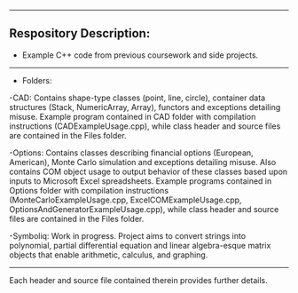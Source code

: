 ----------------------------------------------------------------------------------------------------------------------------------
Respository Description:
----------------------------------------------------------------------------------------------------------------------------------
* Example C++ code from previous coursework and side projects. 
----------------------------------------------------------------------------------------------------------------------------------
* Folders:

-CAD: Contains shape-type classes (point, line, circle), container data structures (Stack, NumericArray, Array), functors and exceptions detailing misuse. Example program contained in CAD folder with compilation instructions (CADExampleUsage.cpp), while class header and source files are contained in the Files folder. 

-Options: Contains classes describing financial options (European, American), Monte Carlo simulation and exceptions detailing misuse. Also contains COM object usage to output behavior of these classes based upon inputs to Microsoft Excel spreadsheets. Example programs contained in Options folder with compilation instructions (MonteCarloExampleUsage.cpp, ExcelCOMExampleUsage.cpp, OptionsAndGeneratorExampleUsage.cpp), while class header and source files are contained in the Files folder.

-Symboliq: Work in progress. Project aims to convert strings into polynomial, partial differential equation and linear algebra-esque matrix objects that enable arithmetic, calculus, and graphing.

----------------------------------------------------------------------------------------------------------------------------------

Each header and source file contained therein provides further details.

